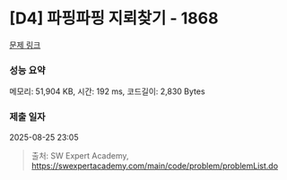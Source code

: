 # [D4] 파핑파핑 지뢰찾기 - 1868 

[문제 링크](https://swexpertacademy.com/main/code/problem/problemDetail.do?contestProbId=AV5LwsHaD1MDFAXc) 

### 성능 요약

메모리: 51,904 KB, 시간: 192 ms, 코드길이: 2,830 Bytes

### 제출 일자

2025-08-25 23:05



> 출처: SW Expert Academy, https://swexpertacademy.com/main/code/problem/problemList.do